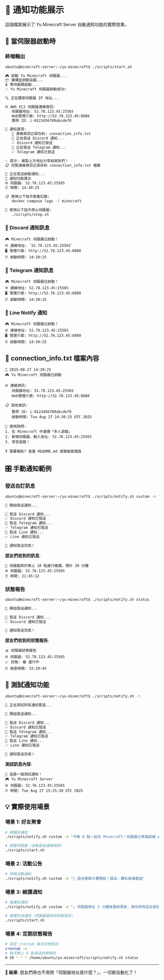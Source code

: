 # 📱 通知功能展示

這個檔案展示了 Yu Minecraft Server 自動通知功能的實際效果。

## 🚀 當伺服器啟動時

### 終端輸出

```bash
ubuntu@minecraft-server:~/yu-minecraft$ ./scripts/start.sh

🎮 啟動 Yu Minecraft 伺服器...
📦 建構並啟動容器...
⏳ 等待服務啟動...
✅ Yu Minecraft 伺服器啟動成功!

🔍 正在獲取伺服器 IP 地址...

🌐 AWS EC2 伺服器連線資訊:
   伺服器地址: 52.78.123.45:25565
   Web管理介面: http://52.78.123.45:8080
   實例 ID: i-0123456789abcdef0

📢 通知選項:
   📄 連線資訊已保存到: connection_info.txt
   📱 正在發送 Discord 通知...
   ✅ Discord 通知已發送
   📱 正在發送 Telegram 通知...
   ✅ Telegram 通知已發送

💡 提示: 複製上方地址分享給朋友們！
📋 完整連線資訊已保存到 connection_info.txt 檔案

📢 正在發送啟動通知...
🔔 通知功能展示
🌐 伺服器: 52.78.123.45:25565
⏰ 時間: 14:30:25

📋 使用以下指令查看記錄:
   docker compose logs -f minecraft

🛑 使用以下指令停止伺服器:
   ./scripts/stop.sh
```

### 📱 Discord 通知訊息

```
🎮 Minecraft 伺服器已啟動！
🌐 連線地址: `52.78.123.45:25565`
🖥️ 管理介面: http://52.78.123.45:8080
⏰ 啟動時間: 14:30:25
```

### 📱 Telegram 通知訊息

```
🎮 Minecraft 伺服器已啟動！
🌐 連線地址: 52.78.123.45:25565
🖥️ 管理介面: http://52.78.123.45:8080
⏰ 啟動時間: 14:30:25
```

### 📧 Line Notify 通知

```
🎮 Minecraft 伺服器已啟動！
🌐 連線地址: 52.78.123.45:25565
🖥️ 管理介面: http://52.78.123.45:8080
⏰ 啟動時間: 14:30:25
```

## 📄 connection_info.txt 檔案內容

```
📅 2025-08-27 14:30:25
🎮 Yu Minecraft 伺服器已啟動

🌐 連線資訊:
   伺服器地址: 52.78.123.45:25565
   Web管理介面: http://52.78.123.45:8080

📋 其他資訊:
   實例 ID: i-0123456789abcdef0
   啟動時間: Tue Aug 27 14:30:25 UTC 2025
   
📖 使用說明:
1. 在 Minecraft 中選擇「多人遊戲」
2. 新增伺服器，輸入地址: 52.78.123.45:25565
3. 享受遊戲！

❓ 需要幫助? 查看 README.md 或聯絡管理員
```

## 🎛️ 手動通知範例

### 發送自訂訊息

```bash
ubuntu@minecraft-server:~/yu-minecraft$ ./scripts/notify.sh custom -m "伺服器將於晚上 10 點進行維護，預計 30 分鐘"

📢 開始發送通知...

📱 發送 Discord 通知...
✅ Discord 通知已發送
📱 發送 Telegram 通知...
✅ Telegram 通知已發送
📱 發送 Line 通知...
✅ Line 通知已發送

🎉 通知發送完成！
```

**朋友們收到的訊息**:
```
📢 伺服器將於晚上 10 點進行維護，預計 30 分鐘
🌐 伺服器: 52.78.123.45:25565
⏰ 時間: 21:45:12
```

### 狀態報告

```bash
ubuntu@minecraft-server:~/yu-minecraft$ ./scripts/notify.sh status

📢 開始發送通知...

📱 發送 Discord 通知...
✅ Discord 通知已發送

🎉 通知發送完成！
```

**朋友們收到的狀態報告**:
```
📊 伺服器狀態報告
🌐 伺服器: 52.78.123.45:25565
📈 狀態: 🟢 運行中
⏰ 檢查時間: 15:20:45
```

## 🧪 測試通知功能

```bash
ubuntu@minecraft-server:~/yu-minecraft$ ./scripts/notify.sh -t

🧪 正在測試所有通知管道...

📢 開始發送通知...

📱 發送 Discord 通知...
✅ Discord 通知已發送
📱 發送 Telegram 通知...
✅ Telegram 通知已發送
📱 發送 Line 通知...
✅ Line 通知已發送

🎉 通知發送完成！
```

**測試訊息內容**:
```
🔔 這是一個測試通知！
🎮 Yu Minecraft Server
🌐 伺服器: 52.78.123.45:25565
⏰ 時間: Tue Aug 27 15:25:30 UTC 2025
```

## 💡 實際使用場景

### 場景 1: 好友聚會
```bash
# 開服前通知
./scripts/notify.sh custom -m "今晚 8 點一起玩 Minecraft！伺服器已準備就緒 🎮"

# 啟動伺服器（自動發送連線資訊）
./scripts/start.sh
```

### 場景 2: 活動公告
```bash
# 特殊活動通知
./scripts/notify.sh custom -m "🎉 週末建築大賽開始！獎品：鑽石裝備套組"
```

### 場景 3: 維護通知
```bash
# 維護前通知
./scripts/notify.sh custom -m "⚠️ 伺服器將在 5 分鐘後重啟更新，請先將物品存放好"

# 維護完成通知（伺服器重啟時自動發送）
./scripts/start.sh
```

### 場景 4: 定期狀態報告
```bash
# 設定 crontab 每日定時發送
crontab -e
# 每天晚上 8 點發送狀態報告
0 20 * * * /home/ubuntu/yu-minecraft/scripts/notify.sh status
```

---

**🎯 結果**: 朋友們再也不用問「伺服器地址是什麼？」，一切都自動化了！
